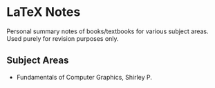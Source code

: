 # LaTeX Notes

Personal summary notes of books/textbooks for various subject areas. Used purely for revision purposes only.

## Subject Areas

* Fundamentals of Computer Graphics, Shirley P.
